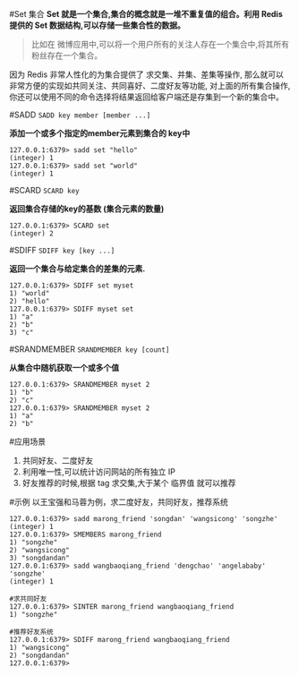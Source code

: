 #Set 集合
__Set 就是一个集合,集合的概念就是一堆不重复值的组合。利用 Redis 提供的 Set 数据结构,可以存储一些集合性的数据。__
>比如在 微博应用中,可以将一个用户所有的关注人存在一个集合中,将其所有粉丝存在一个集合。  

因为 Redis 非常人性化的为集合提供了 求交集、并集、差集等操作, 那么就可以非常方便的实现如共同关注、共同喜好、二度好友等功能, 对上面的所有集合操作,你还可以使用不同的命令选择将结果返回给客户端还是存集到一个新的集合中。

#SADD
`SADD key member [member ...]`  

__添加一个或多个指定的member元素到集合的 key中__
```shell
127.0.0.1:6379> sadd set "hello"
(integer) 1
127.0.0.1:6379> sadd set "world"
(integer) 1
```
#SCARD
`SCARD key`

__返回集合存储的key的基数 (集合元素的数量)__
```shell
127.0.0.1:6379> SCARD set
(integer) 2
```

#SDIFF
`SDIFF key [key ...]`  

__返回一个集合与给定集合的差集的元素.__
```shell
127.0.0.1:6379> SDIFF set myset
1) "world"
2) "hello"
127.0.0.1:6379> SDIFF myset set
1) "a"
2) "b"
3) "c"
```

#SRANDMEMBER
`SRANDMEMBER key [count]`

__从集合中随机获取一个或多个值__
```shell
127.0.0.1:6379> SRANDMEMBER myset 2
1) "b"
2) "c"
127.0.0.1:6379> SRANDMEMBER myset 2
1) "a"
2) "b"
```

#应用场景
1. 共同好友、二度好友
2. 利用唯一性,可以统计访问网站的所有独立 IP
3. 好友推荐的时候,根据 tag 求交集,大于某个 临界值 就可以推荐

#示例
以王宝强和马蓉为例，求二度好友，共同好友，推荐系统

```shell
127.0.0.1:6379> sadd marong_friend 'songdan' 'wangsicong' 'songzhe'
(integer) 1
127.0.0.1:6379> SMEMBERS marong_friend
1) "songzhe"
2) "wangsicong"
3) "songdandan"
127.0.0.1:6379> sadd wangbaoqiang_friend 'dengchao' 'angelababy' 'songzhe'
(integer) 1

#求共同好友
127.0.0.1:6379> SINTER marong_friend wangbaoqiang_friend
1) "songzhe"

#推荐好友系统
127.0.0.1:6379> SDIFF marong_friend wangbaoqiang_friend
1) "wangsicong"
2) "songdandan"
127.0.0.1:6379>
```
